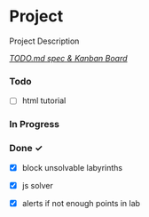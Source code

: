 # Project

Project Description

<em>[TODO.md spec & Kanban Board](https://bit.ly/3fCwKfM)</em>

### Todo

- [ ] html tutorial  

### In Progress


### Done ✓

- [x] block unsolvable labyrinths  
- [x] js solver  
- [x] alerts if not enough points in lab  

